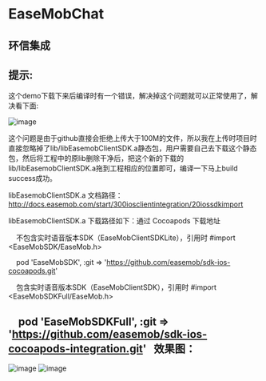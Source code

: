 # EaseMobChat
环信集成
--------

提示:
-----
  这个demo下载下来后编译时有一个错误，解决掉这个问题就可以正常使用了，解决看下面:
  
  ![image](https://github.com/xiayuanquan/EaseMobChat/blob/master/EaseMobChat/screenshots/lib.png)
  
  这个问题是由于github直接会拒绝上传大于100M的文件，所以我在上传时项目时直接忽略掉了lib/libEasemobClientSDK.a静态包，用户需要自己去下载这个静态包，然后将工程中的原lib删除干净后，把这个新的下载的lib/libEasemobClientSDK.a拖到工程相应的位置即可，编译一下马上build success成功。
  
  libEasemobClientSDK.a 文档路径：http://docs.easemob.com/start/300iosclientintegration/20iossdkimport
  
  libEasemobClientSDK.a 下载路径如下：通过 Cocoapods 下载地址
  
      不包含实时语音版本SDK（EaseMobClientSDKLite），引用时 #import <EaseMobSDK/EaseMob.h>
  
      pod 'EaseMobSDK', :git => 'https://github.com/easemob/sdk-ios-cocoapods.git'
  
      包含实时语音版本SDK（EaseMobClientSDK），引用时 #import <EaseMobSDKFull/EaseMob.h>
      
      pod 'EaseMobSDKFull', :git => 'https://github.com/easemob/sdk-ios-cocoapods-integration.git'
  
效果图：
------
  
  ![image](https://github.com/xiayuanquan/EaseMobChat/blob/master/EaseMobChat/screenshots/chat1.png)
  ![image](https://github.com/xiayuanquan/EaseMobChat/blob/master/EaseMobChat/screenshots/chat2.png)
  
       
